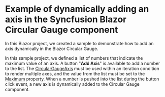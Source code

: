 # Example of dynamically adding an axis in the Syncfusion Blazor Circular Gauge component

In this Blazor project, we created a sample to demonstrate how to add an axis dynamically in the Blazor Circular Gauge.

In this sample project, we defined a list of numbers that indicate the maximum value of an axis. A button "**Add Axis**" is available to add a number to the list. The [CircularGaugeAxis](https://help.syncfusion.com/cr/blazor/Syncfusion.Blazor.CircularGauge.CircularGaugeAxis.html) must be used within an iteration condition to render multiple axes, and the value from the list must be set to the [Maximum](https://help.syncfusion.com/cr/blazor/Syncfusion.Blazor.CircularGauge.CircularGaugeAxis.html#Syncfusion_Blazor_CircularGauge_CircularGaugeAxis_Maximum) property. When a number is pushed into the list during the button click event, a new axis is dynamically added to the Circular Gauge component.
